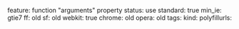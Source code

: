 feature: function "arguments" property
status: use
standard: true
min_ie: gtie7
ff: old
sf: old
webkit: true
chrome: old
opera: old
tags:
kind:
polyfillurls:

